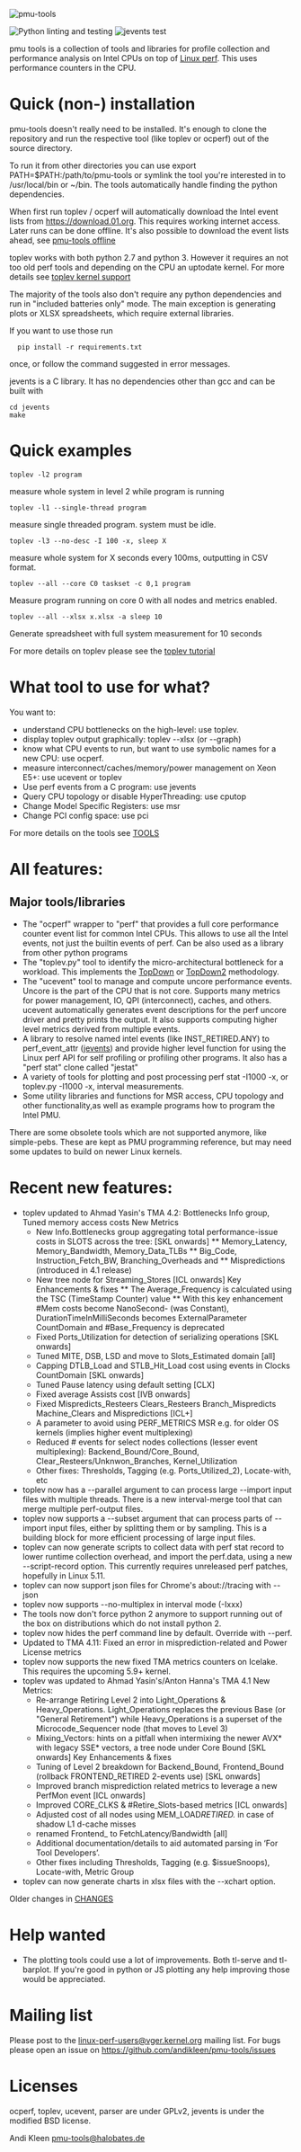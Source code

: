 ![pmu-tools](http://halobates.de/pmu-tools.png)

![Python linting and testing](https://github.com/andikleen/pmu-tools/workflows/Python%20linting%20and%20testing/badge.svg)
![jevents test](https://github.com/andikleen/pmu-tools/workflows/jevents%20test/badge.svg)

pmu tools is a collection of tools and libraries for profile collection and performance
analysis on Intel CPUs on top of [Linux perf](https://perf.wiki.kernel.org/index.php/Main_Page).
This uses performance counters in the CPU.

# Quick (non-) installation

pmu-tools doesn't really need to be installed. It's enough to clone the repository
and run the respective tool (like toplev or ocperf) out of the source directory.

To run it from other directories you can use
   export PATH=$PATH:/path/to/pmu-tools
or symlink the tool you're interested in to /usr/local/bin or ~/bin. The tools automatically
handle finding the python dependencies.

When first run toplev / ocperf will automatically download the Intel event lists from
https://download.01.org. This requires working internet access. Later runs can
be done offline. It's also possible to download the event lists ahead, see
[pmu-tools offline](https://github.com/andikleen/pmu-tools/wiki/Running-ocperf-toplev-when-not-on-the-internet)

toplev works with both python 2.7 and python 3. However it requires an not
too old perf tools and depending on the CPU an uptodate kernel. For more details
see [toplev kernel support](https://github.com/andikleen/pmu-tools/wiki/toplev-kernel-support)

The majority of the tools also don't require any python dependencies and run
in "included batteries only" mode. The main exception is generating plots or XLSX
spreadsheets, which require external libraries.

If you want to use those run

      pip install -r requirements.txt

once, or follow the command suggested in error messages.

jevents is a C library. It has no dependencies other than gcc and can be built with

	cd jevents
	make

# Quick examples

	toplev -l2 program
measure whole system in level 2 while program is running

	toplev -l1 --single-thread program
measure single threaded program. system must be idle.

	toplev -l3 --no-desc -I 100 -x, sleep X
measure whole system for X seconds every 100ms, outputting in CSV format.

	toplev --all --core C0 taskset -c 0,1 program
Measure program running on core 0 with all nodes and metrics enabled.

	toplev --all --xlsx x.xlsx -a sleep 10
Generate spreadsheet with full system measurement for 10 seconds

For more details on toplev please see the [toplev tutorial](https://github.com/andikleen/pmu-tools/wiki/toplev-manual)

# What tool to use for what?

You want to:

- understand CPU bottlenecks on the high-level: use toplev.
- display toplev output graphically: toplev --xlsx (or --graph)
- know what CPU events to run, but want to use symbolic names for a new CPU: use ocperf.
- measure interconnect/caches/memory/power management on Xeon E5+: use ucevent or toplev
- Use perf events from a C program: use jevents
- Query CPU topology or disable HyperThreading: use cputop
- Change Model Specific Registers: use msr
- Change PCI config space: use pci

For more details on the tools see [TOOLS](TOOLS.md)

# All features:

## Major tools/libraries

* The "ocperf" wrapper to "perf" that provides a full core performance
counter event list for common Intel CPUs. This allows to use all the
Intel events, not just the builtin events of perf. Can be also used
as a library from other python programs
* The "toplev.py" tool to identify the micro-architectural bottleneck for a workload.
This implements the [TopDown](https://sites.google.com/site/analysismethods/yasin-pubs) or [TopDown2](http://software.intel.com/en-us/articles/how-to-tune-applications-using-a-top-down-characterization-of-microarchitectural-issues)
methodology.
* The "ucevent" tool to manage and compute uncore performance events. Uncore is the part of the CPU that is not core.  Supports many metrics for power management, IO, QPI (interconnect), caches, and others.  ucevent automatically generates event descriptions
for the perf uncore driver and pretty prints the output. It also supports
computing higher level metrics derived from multiple events.
* A library to resolve named intel events (like INST_RETIRED.ANY)
to perf_event_attr ([jevents](http://halobates.de/jevents.html))
and provide higher level function for using the Linux perf API
for self profiling or profiling other programs.
It also has a "perf stat" clone called "jestat"
* A variety of tools for plotting and post processing perf stat -I1000 -x,
or toplev.py -I1000 -x, interval measurements.
* Some utility libraries and functions for MSR access, CPU topology
and other functionality,as well as example programs how to program the Intel PMU.

There are some obsolete tools which are not supported anymore, like simple-pebs.
These are kept as PMU programming reference, but may need some updates to build
on newer Linux kernels.

# Recent new features:

* toplev updated to Ahmad Yasin's TMA 4.2:
    Bottlenecks Info group, Tuned memory access costs
    New Metrics
    * New Info.Bottlenecks group aggregating total performance-issue costs in SLOTS across the tree: [SKL onwards]
    ** Memory_Latency, Memory_Bandwidth, Memory_Data_TLBs
    ** Big_Code, Instruction_Fetch_BW, Branching_Overheads and
    ** Mispredictions (introduced in 4.1 release)
    * New tree node for Streaming_Stores [ICL onwards]
    Key Enhancements & fixes
    ** The Average_Frequency is calculated using the TSC (TimeStamp Counter) value
    ** With this key enhancement #Mem costs become NanoSecond- (was Constant), DurationTimeInMilliSeconds becomes ExternalParameter CountDomain and #Base_Frequency is deprecated
    * Fixed Ports_Utilization for detection of serializing operations [SKL onwards]
    * Tuned MITE, DSB, LSD and move to Slots_Estimated domain [all]
    * Capping DTLB_Load and STLB_Hit_Load cost using events in Clocks CountDomain [SKL onwards]
    * Tuned Pause latency using default setting [CLX]
    * Fixed average Assists cost [IVB onwards]
    * Fixed Mispredicts_Resteers Clears_Resteers Branch_Mispredicts Machine_Clears and Mispredictions [ICL+]
    * A parameter to avoid using PERF_METRICS MSR e.g. for older OS kernels (implies higher event multiplexing)
    * Reduced # events for select nodes collections (lesser event multiplexing): Backend_Bound/Core_Bound, Clear_Resteers/Unknwon_Branches, Kernel_Utilization
    * Other fixes: Thresholds, Tagging (e.g. Ports_Utilized_2), Locate-with, etc
* toplev now has a --parallel argument to can process large --import input files
  with multiple threads. There is a new interval-merge tool that can merge
  multiple perf-output files.
* toplev now supports a --subset argument that can process parts of --import input files,
  either by splitting them or by sampling. This is a building block for more efficient
  processing of large input files.
* toplev can now generate scripts to collect data with perf stat record to lower runtime
  collection overhead, and import the perf.data, using a new --script-record option.
  This currently requires unreleased perf patches, hopefully in Linux 5.11.
* toplev can now support json files for Chrome's about://tracing with --json
* toplev now supports --no-multiplex in interval mode (-Ixxx)
* The tools now don't force python 2 anymore to support running out of the box
  on distributions which do not install python 2.
* toplev now hides the perf command line by default. Override with --perf.
* Updated to TMA 4.11: Fixed an error in misprediction-related and Power License metrics
* toplev now supports the new fixed TMA metrics counters on Icelake. This requires
  the upcoming 5.9+ kernel.
* toplev was updated to Ahmad Yasin's/Anton Hanna's TMA 4.1
  New Metrics:
  - Re-arrange Retiring Level 2 into Light\_Operations & Heavy\_Operations. Light\_Operations replaces
    the previous Base (or "General Retirement") while Heavy\_Operations is a superset of the
    Microcode\_Sequencer node (that moves to Level 3)
  - Mixing\_Vectors: hints on a pitfall when intermixing the newer AVX* with legacy SSE* vectors,
    a tree node under Core Bound [SKL onwards]
  Key Enhancements & fixes
  - Tuning of Level 2 breakdown for Backend\_Bound, Frontend\_Bound (rollback FRONTEND\_RETIRED 2-events use) [SKL onwards]
  - Improved branch misprediction related metrics to leverage a new PerfMon event [ICL onwards]
  - Improved CORE\_CLKS & #Retire\_Slots-based metrics [ICL onwards]
  - Adjusted cost of all nodes using MEM\_LOAD*RETIRED.* in case of shadow L1 d-cache misses
  - renamed Frontend_ to FetchLatency/Bandwidth [all]
  - Additional documentation/details to aid automated parsing in ‘For Tool Developers’.
  - Other fixes including Thresholds, Tagging (e.g. $issueSnoops), Locate-with, Metric Group
* toplev can now generate charts in xlsx files with the --xchart option.

Older changes in [CHANGES](CHANGES.md)

# Help wanted

- The plotting tools could use a lot of improvements. Both tl-serve and tl-barplot.
If you're good in python or JS plotting any help improving those would be appreciated.

# Mailing list

Please post to the linux-perf-users@vger.kernel.org mailing list.
For bugs please open an issue on https://github.com/andikleen/pmu-tools/issues

# Licenses

ocperf, toplev, ucevent, parser are under GPLv2, jevents is under the modified BSD license.

Andi Kleen
pmu-tools@halobates.de
